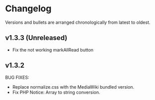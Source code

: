 # Changelog

Versions and bullets are arranged chronologically from latest to oldest.

## v1.3.3 (Unreleased)

- Fix the not working markAllRead button

## v1.3.2

BUG FIXES:

- Replace normalize.css with the MediaWiki bundled version.
- Fix PHP Notice: Array to string conversion.

